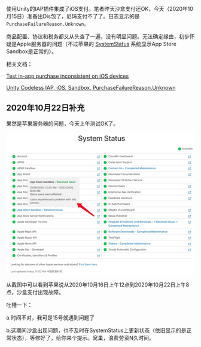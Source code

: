 使用Unity的IAP插件集成了iOS支付。笔者昨天沙盒支付还OK，今天（2020年10月15日）准备出Dis包了，尼玛支付不了了。日志显示的是``PurchaseFailureReason.Unknown``。



商品配置、协议和税务都又从头查了一遍，没有明显问题。无法确定缘由，初步怀疑是Apple服务器的问题（不过苹果的 [SystemStatus](Https://developer.apple.com/system-status/) 系统显示App Store Sandbox是正常的）。



相关文档：

[Test in-app purchase inconsistent on iOS devices](https://forum.unity.com/threads/test-in-app-purchase-inconsistent-on-ios-devices.917348/)

[Unity Codeless IAP, iOS, Sandbox, PurchaseFailureReason.Unknown](https://answers.unity.com/questions/1333653/unity-codeless-iap-ios-sandbox-purchasefailurereas-1.html)

## 2020年10月22日补充
果然是苹果服务器的问题，今天上午测试OK了。

![](https://raw.githubusercontent.com/iningwei/SelfPictureHost/master/Blog/20201022153701.png)

从截图中可以看到苹果说从2020年10月16日上午12点到2020年10月22日上午8点，沙盒支付出现故障。

吐槽一下：

a.时间不对，我可是15号就遇到问题了

b.这期间沙盒出现问题，也不及时在SystemStatus上更新状态（依旧显示的是正常状态），等修好了，给你来个提示。窝巢，浪费劳资N久时间。